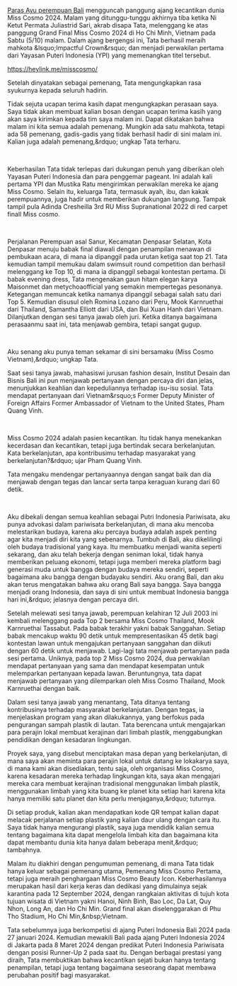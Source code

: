 <p><a href="https://heylink.me/misscosmo/">Paras Ayu perempuan Bali</a> mengguncah panggung ajang kecantikan dunia Miss Cosmo 2024. Malam yang ditunggu-tunggu akhirnya tiba ketika Ni Ketut Permata Juliastrid Sari, akrab disapa Tata, melenggang ke atas panggung Grand Final Miss Cosmo 2024 di Ho Chi Minh, Vietnam pada Sabtu (5/10) malam. Dalam ajang bergengsi ini, Tata berhasil meraih mahkota &amp;lsquo;Impactful Crown&amp;rsquo; dan menjadi perwakilan pertama dari Yayasan Puteri Indonesia (YPI) yang memenangkan titel tersebut.</p>

<p><a href="https://heylink.me/misscosmo/">https://heylink.me/misscosmo/</a></p>

<p>Setelah dinyatakan sebagai pemenang, Tata mengungkapkan rasa syukurnya kepada seluruh hadirin.</p>

<p>Tidak sejuta ucapan terima kasih dapat mengungkapkan perasaan saya. Saya tidak akan membuat kalian bosan dengan ucapan terima kasih yang akan saya kirimkan kepada tim saya malam ini. Dapat dikatakan bahwa malam ini kita semua adalah pemenang. Mungkin ada satu mahkota, tetapi ada 58 pemenang, gadis-gadis yang tidak berhasil hadir di sini malam ini. Kalian juga adalah pemenang,&amp;rdquo; ungkap Tata terharu.</p>

<p>&nbsp;</p>

<p>Keberhasilan Tata tidak terlepas dari dukungan penuh yang diberikan oleh Yayasan Puteri Indonesia dan para penggemar pageant. Ini adalah kali pertama YPI dan Mustika Ratu mengirimkan perwakilan mereka ke ajang Miss Cosmo. Selain itu, keluarga Tata, termasuk ayah, ibu, dan kakak perempuannya, juga hadir untuk memberikan dukungan langsung. Tampak tampil pula Adinda Cresheilla 3rd RU Miss Supranational 2022 di red carpet finall Miss cosmo.</p>

<p>&nbsp;</p>

<p>Perjalanan Perempuan asal Sanur, Kecamatan Denpasar Selatan, Kota Denpasar menuju babak final diawali dengan penampilan menawan di pembukaan acara, di mana ia dipanggil pada urutan ketiga saat top 21. Tata kemudian tampil memukau dalam swimsuit round competition dan berhasil melenggang ke Top 10, di mana ia dipanggil sebagai kontestan pertama. Di babak evening dress, Tata mengenakan gaun hitam elegan karya Maisonmet dan metychoaofficial yang semakin mempertegas pesonanya. Ketegangan memuncak ketika namanya dipanggil sebagai salah satu dari Top 5. Kemudian disusul oleh Romina Lozano dari Peru, Mook Karnruethai dari Thailand, Samantha Elliott dari USA, dan Bui Xuan Hanh dari Vietnam. Dilanjutkan dengan sesi tanya jawab oleh juri. Ketika ditanya bagaimana perasaanmu saat ini, tata menjawab gembira, tetapi sangat gugup.</p>

<p>&nbsp;</p>

<p>Aku senang aku punya teman sekamar di sini bersamaku (Miss Cosmo Vietnam),&amp;rdquo; ungkap Tata.</p>

<p>Saat sesi tanya jawab, mahasiswi jurusan fashion desain, Institut Desain dan Bisnis Bali ini pun menjawab pertanyaan dengan percaya diri dan jelas, menunjukkan keahlian dan kepeduliannya terhadap isu-isu sosial. Tata mendapat pertanyaan dari Vietnam&amp;rsquo;s Former Deputy Minister of Foreign Affairs Former Ambassador of Vietnam to the United States, Pham Quang Vinh.</p>

<p>&nbsp;</p>

<p>Miss Cosmo 2024 adalah pasien kecantikan. Itu tidak hanya menekankan kecerdasan dan kecantikan, tetapi juga bertindak secara berkelanjutan. Kata berkelanjutan, apa kontribusimu terhadap masyarakat yang berkelanjutan?&amp;rdquo; ujar Pham Quang Vinh.</p>

<p>Tata mengaku mendengar pertanyaannya dengan sangat baik dan dia menjawab dengan tegas dan lancar serta tanpa keraguan kurang dari 60 detik.</p>

<p>&nbsp;</p>

<p>Aku dibekali dengan semua keahlian sebagai Putri Indonesia Pariwisata, aku punya advokasi dalam pariwisata berkelanjutan, di mana aku mencoba melestarikan budaya, karena aku percaya budaya adalah aspek penting agar kita menjadi diri kita yang sebenarnya. Tumbuh di Bali, aku dikelilingi oleh budaya tradisional yang kaya. Itu membuatku menjadi wanita seperti sekarang, dan aku telah bekerja dengan seniman lokal, tidak hanya memberikan peluang ekonomi, tetapi juga memberi mereka platform bagi generasi muda untuk bangga dengan budaya mereka sendiri, seperti bagaimana aku bangga dengan budayaku sendiri. Aku orang Bali, dan aku akan terus mengatakan bahwa aku orang Bali saya bangga. Saya bangga menjadi orang Indonesia, dan saya di sini untuk membuat Indonesia bangga hari ini,&amp;rdquo; jelasnya dengan percaya diri.</p>

<p>Setelah melewati sesi tanya jawab, perempuan kelahiran 12 Juli 2003 ini kembali melenggang pada Top 2 bersama Miss Cosmo Thailand, Mook Karnruethai Tassabut. Pada babak terakhir yakni babak Sanggahan. Setiap babak mencakup waktu 90 detik untuk mempresentasikan 45 detik bagi kontestan lawan untuk mengajukan pertanyaan sanggahan dan diikuti dengan 60 detik untuk menjawab. Lagi-lagi tata menjawab pertanyaan pada sesi pertama. Uniknya, pada top 2 Miss Cosmo 2024, dua perwakilan mendapat pertanyaan yang sama dan mendapat kesempatan untuk melemparkan pertanyaan kepada lawan. Beruntungnya, tata dapat menjawab pertanyaan yang dilemparkan oleh Miss Cosmo Thailand, Mook Karnruethai dengan baik.</p>

<p>Dalam sesi tanya jawab yang menantang, Tata ditanya tentang kontribusinya terhadap masyarakat berkelanjutan. Dengan tegas, ia menjelaskan program yang akan dilakukannya, yang berfokus pada pengurangan sampah plastik di lautan. Tata berencana untuk mengajarkan para perajin lokal membuat kerajinan dari limbah plastik, menggabungkan pendidikan dengan kesadaran lingkungan.</p>

<p>Proyek saya, yang disebut menciptakan masa depan yang berkelanjutan, di mana saya akan meminta para perajin lokal untuk datang ke lokakarya saya, di mana kami akan disediakan, tentu saja, oleh organisasi Miss Cosmo, karena kesadaran mereka terhadap lingkungan kita, saya akan mengajari mereka cara membuat kerajinan tradisional menggunakan limbah plastik, menggunakan limbah yang kita buang ke planet kita setiap hari karena kita hanya memiliki satu planet dan kita perlu menjaganya,&amp;rdquo; tuturnya.</p>

<p>Di setiap produk, kalian akan mendapatkan kode QR tempat kalian dapat melacak perjalanan setiap plastik yang kalian daur ulang dengan cara itu. Saya tidak hanya mengurangi plastik, saya juga mendidik kalian semua tentang bagaimana kita dapat mengelola limbah kita dan bagaimana kita dapat membantu dunia kita hanya dalam beberapa menit,&amp;rdquo; tambahnya.</p>

<p>Malam itu diakhiri dengan pengumuman pemenang, di mana Tata tidak hanya keluar sebagai pemenang utama, Pemenang Miss Cosmo Pertama, tetapi juga meraih penghargaan Miss Cosmo Beauty Icon. Keberhasilannya merupakan hasil dari kerja keras dan dedikasi yang dimulainya sejak karantina pada 12 September 2024, dengan rangkaian aktivitas di tujuh kota tujuan wisata di Vietnam yakni Hanoi, ⁠Ninh Binh, ⁠Bao Loc, ⁠Da Lat, ⁠Quy Nhon, ⁠Long An, dan ⁠Ho Chi Min. Grand final akan diselenggarakan di Phu Tho Stadium, Ho Chi Min,&amp;nbsp;Vietnam.</p>

<p>Tata sebelumnya juga berkompetisi di ajang Puteri Indonesia Bali 2024 pada 27 januari 2024. Kemudian mewakili Bali pada ajang Puteri Indonesia 2024 di Jakarta pada 8 Maret 2024 dengan predikat Puteri Indonesia Pariwisata dengan posisi Runner-Up 2 pada saat itu. Dengan berbagai prestasi yang diraih, Tata membuktikan bahwa kecantikan sejati bukan hanya tentang penampilan, tetapi juga tentang bagaimana seseorang dapat membawa perubahan positif bagi masyarakat.</p>

